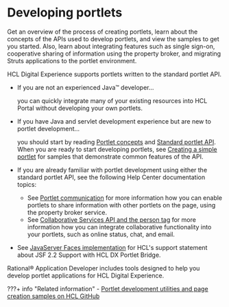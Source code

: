# Developing portlets

Get an overview of the process of creating portlets, learn about the concepts of the APIs used to develop portlets, and view the samples to get you started. Also, learn about integrating features such as single sign-on, cooperative sharing of information using the property broker, and migrating Struts applications to the portlet environment.

HCL Digital Experience supports portlets written to the standard portlet API.

-   If you are not an experienced Java™ developer...

    you can quickly integrate many of your existing resources into HCL Portal without developing your own portlets.

-   If you have Java and servlet development experience but are new to portlet development...

    you should start by reading [Portlet concepts](../portlets_development/wpsbpc.md) and [Standard portlet API](../portlets_development/standard_portlet_api/index.md). When you are ready to start developing portlets, see [Creating a simple portlet](wpsbpc.md) for samples that demonstrate common features of the API.

-   If you are already familiar with portlet development using either the standard portlet API, see the following Help Center documentation topics:
    -   See [Portlet communication](../portlets_development/portlet_communication/index.md) for more information how you can enable portlets to share information with other portlets on the page, using the property broker service.
    -   See [Collaborative Services API and the person tag](../portlets_development/collaborative_services_api_person_tag/index.md) for more information how you can integrate collaborative functionality into your portlets, such as online status, chat, and email.
-   See [JavaServer Faces implementation](../../deployment/manage/migrate/next_steps/post_mig_activities/addon_integration_task/mig_post_jsf.md) for HCL's support statement about JSF 2.2 Support with HCL DX Portlet Bridge.

Rational® Application Developer includes tools designed to help you develop portlet applications for HCL Digital Experience.


???+ info "Related information"
    - [Portlet development utilities and page creation samples on HCL GitHub](../../guide_me/tutorials/Portletdevelopmentutilitiesandpagecreationsamples.md)